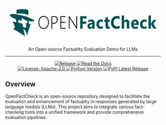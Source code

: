 <!--
title: OpenFactCheck
emoji: ✅
colorFrom: green
colorTo: purple
sdk: streamlit
app_file: src/openfactcheck/app/app.py
pinned: false
-->

<p align="center">
  <img alt="OpenFactCheck Logo" src="https://raw.githubusercontent.com/hasaniqbal777/OpenFactCheck/main/assets/splash.png" height="120" />
  <p align="center">An Open-source Factuality Evaluation Demo for LLMs</p>
</p>

---

<p align="center">
<a href="https://github.com/hasaniqbal777/OpenFactCheck/actions/workflows/release.yaml">
    <img src="https://github.com/hasaniqbal777/OpenFactCheck/actions/workflows/release.yaml/badge.svg" alt="Release">
</a>
<a href="https://openfactcheck.readthedocs.io">
    <img alt="Read the Docs" src="https://img.shields.io/readthedocs/openfactcheck?logo=readthedocs&label=Docs">
</a>
<br>
<a href="https://opensource.org/licenses/Apache-2.0">
    <img src="https://img.shields.io/github/license/hasaniqbal777/openfactcheck" alt="License: Apache-2.0">
</a>
<a href="https://pypi.org/project/openfactcheck/">
    <img src="https://img.shields.io/pypi/pyversions/openfactcheck.svg" alt="Python Version">
</a>
<a href="https://pypi.org/project/openfactcheck/">
    <img src="https://img.shields.io/pypi/v/openfactcheck.svg" alt="PyPI Latest Release">
</a>
</p>

## Overview

OpenFactCheck is an open-source repository designed to facilitate the evaluation and enhancement of factuality in responses generated by large language models (LLMs). This project aims to integrate various fact-checking tools into a unified framework and provide comprehensive evaluation pipelines.
